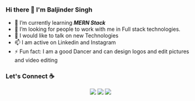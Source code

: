 ### Hi there 👋 I'm Baljinder Singh



- 🌱 I’m currently learning  *__MERN Stack__*
- 👯 I’m looking for people to work with me in Full stack technologies.
- 💬 I would like to talk on new Technologies
- 📫 I am active on Linkedin and Instagram
- ⚡ Fun fact:  I am a good Dancer and   can design logos and edit pictures and  video editing

### Let's Connect :coffee:
<p align="center">
<a href="https://github.com/baljinder78" target="_blank"><img src="https://img.icons8.com/clouds/50/000000/github.png"/></a>
<a href="https://www.linkedin.com/in/baljinder-singh-39a5791b6/" target="_blank"><img src="https://img.icons8.com/clouds/50/000000/linkedin.png"/></a>
<a href="https://www.instagram.com/baljinder_hira_/" target="_blank"><img src="https://img.icons8.com/clouds/50/000000/instagram.png"/></a>
<br />
</p>
